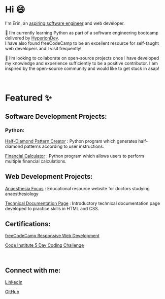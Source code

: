 <h1>Hi 😄</h1>

I'm Erin, an <a href="https://github.com/enaux">aspiring software engineer</a> and web developer.

🌱 I’m currently learning Python as part of a software engineering bootcamp delivered by <a href="https://www.linkedin.com/school/hyperion-development-south-africa/">HyperionDev</a>.  
I have also found freeCodeCamp to be an excellent resource for self-taught web developers and I visit frequently!

💞️ I’m looking to collaborate on open-source projects once I have developed my knowledge and experience sufficiently to be a positive contributor.
I am inspired by the open-source community and would like to get stuck in asap!

<br>

<h1>Featured ✨</h1>

<h2>Software Development Projects:</h2>
<h3>Python:</h3>

<div>

  <a href="https://github.com/enaux/half-diamond-pattern-creator" target="_blank">Half-Diamond Pattern Creator</a>
  : Python program which generates half-diamond patterns according to user instructions.
  
  <a href="https://github.com/enaux/financial-calculator" target="_blank">Financial Calculator</a>
  : Python program which allows users to perform multiple financial calculations.
  
</div>

<h2>Web Development Projects:</h2>
<div>
  
  <a href="https://github.com/enaux/anaesthesia-focus-website" target="_blank">Anaesthesia Focus</a>
  : Educational resource website for doctors studying anaesthesiology
  
  <a href="https://github.com/enaux/technical-documentation-page-practice-project" target="_blank">Technical Documentation Page</a>
  : Introductory technical documentation page developed to practice skills in HTML and CSS.

  
</div>

<h2>Certifications:</h2>
<div>
  
  <a href="https://www.freecodecamp.org/certification/erin-naughton/responsive-web-design">freeCodeCamp Responsive Web Development</a>

  <a href="https://codeinstitute.net/ie/5-day-coding-challenge/">Code Institute 5 Day Coding Challenge</a>
  
</div>

<br>
<h2>Connect with me:</h2>
  <a href="www.linkedin.com/in/erin-n-3b79752a1" target="_blank">LinkedIn</a>
  
  <a href="https://github.com/enaux">GitHub</a>

<!--
⚡ Fun fact: ...

enaux/enaux is a ✨ special ✨ repository because its `README.md` (this file) appears on your GitHub profile.
You can click the Preview link to take a look at your changes.
--->
